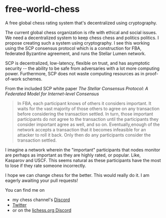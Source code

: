 # free-world-chess
A free global chess rating system that's decentralized using cryptography. 

The current global chess organization is rife with ethical and social issues. We need a decentralized system to keep chess chess and politics politics. I propose creating such a system using cryptography. I see this working using the SCP consensus protocol which is a construction for FBA, federated Byzantine agreement, and runs the Stellar Lumen network. 

SCP is decentralized, low-latency, flexible on trust, and has asymptotic security -- the ability to be safe from adversaries with a lot more computing power. Furthermore, SCP does not waste computing resources as in proof-of-work schemes. 

From the included SCP white paper *The Stellar Consensus Protocol: A Federated Model for Internet-level Consensus*

>In FBA, each participant knows of others it considers important. It waits for the vast majority of those others to agree on any transaction before considering the transaction settled. In turn, those important participants do not agree to the transaction until the participants they consider important agree as well, and so on. Eventually,enough of the network accepts a transaction that it becomes infeasible for an attacker to roll it back. Only then do any participants consider the transaction settled.

I imagine a network wherein the "important" participants that nodes monitor are perhaps as important as they are highly rated, or popular. Like, Kasparov and USCF. This seems natural as these participants have the most to lose if they rate someone incorrectly.

I hope we can change chess for the better. This would really do it. I am eagerly awaiting your pull requests! 

You can find me on 
- my chess channel's [Discord](discord.gg/mxBbaH)
- [Twitter](twitter.com/honeynymph)
- or on the [lichess.org Discord](top.gg/servers/280713822073913354/join)




